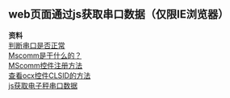 ## web页面通过js获取串口数据（仅限IE浏览器）
**资料** <br /> 
[判断串口是否正常](https://jingyan.baidu.com/article/7f41ecec0bad3e593d095cb3.html) <br /> 
[Mscomm是干什么的？](https://baike.baidu.com/item/mscomm/3252525?fr=aladdin) <br /> 
[MScomm控件注册方法](https://jingyan.baidu.com/article/375c8e19a2953b25f2a22986.html) <br /> 
[查看ocx控件CLSID的方法](https://blog.csdn.net/u012247462/article/details/42461285) <br /> 
[js获取电子秤串口数据](https://blog.csdn.net/nihao87224/article/details/46365673) <br /> 
[<script>标签的for属性和event属性](https://www.cnblogs.com/yuteng/articles/1836474.html)

>串口模拟器见文件“VSPD”
串口调试助手见文件“sscom32”

>串口返回数据是ascll  标准的数据位为 7位（0-128），扩展数据位 8位（0-256）

**注意：1、当串口返回数据包含 中文或其他字符时，“数据位” 改为8 ；** <br /> 
		**2、当出现已经注册mscomm32.ocx 仍然提示无法创建对象时，在注册表搜索‘648A5600-2C6E-101B-82B6-000000000014’全部删除，直到搜索不到**